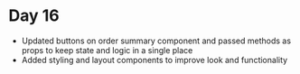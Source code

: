# Day 16

- Updated buttons on order summary component and passed methods as props to keep state and logic in a single place
- Added styling and layout components to improve look and functionality